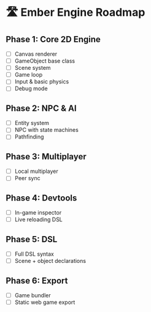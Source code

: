 # 🛣️ Ember Engine Roadmap

## Phase 1: Core 2D Engine
- [ ] Canvas renderer
- [ ] GameObject base class
- [ ] Scene system
- [ ] Game loop
- [ ] Input & basic physics
- [ ] Debug mode

## Phase 2: NPC & AI
- [ ] Entity system
- [ ] NPC with state machines
- [ ] Pathfinding

## Phase 3: Multiplayer
- [ ] Local multiplayer
- [ ] Peer sync

## Phase 4: Devtools
- [ ] In-game inspector
- [ ] Live reloading DSL

## Phase 5: DSL
- [ ] Full DSL syntax
- [ ] Scene + object declarations

## Phase 6: Export
- [ ] Game bundler
- [ ] Static web game export
